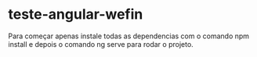 # teste-angular-wefin

Para começar apenas instale todas as dependencias com o comando npm install e depois o comando ng serve para rodar o projeto.
